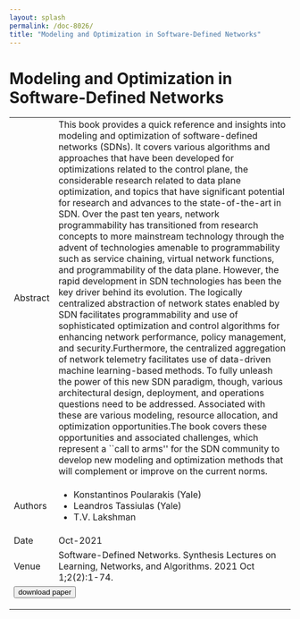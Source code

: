 ```yaml
---
layout: splash
permalink: /doc-8026/
title: "Modeling and Optimization in Software-Defined Networks"
---
```


# Modeling and Optimization in Software-Defined Networks

<table>
    <tbody>
    <tr>
        <td>Abstract</td>
        <td>
            This book provides a quick reference and insights into modeling and optimization of software-defined networks (SDNs). It covers various algorithms and approaches that have been developed for optimizations related to the control plane, the considerable research related to data plane optimization, and topics that have significant potential for research and advances to the state-of-the-art in SDN.
            Over the past ten years, network programmability has transitioned from research concepts to more mainstream technology through the advent of technologies amenable to programmability such as service chaining, virtual network functions, and programmability of the data plane. However, the rapid development in SDN technologies has been the key driver behind its evolution.
            The logically centralized abstraction of network states enabled by SDN facilitates programmability and use of sophisticated optimization and control algorithms for enhancing network performance, policy management, and security.Furthermore, the centralized aggregation of network telemetry facilitates use of data-driven machine learning-based methods. To fully unleash the power of this new SDN paradigm, though, various architectural design, deployment, and operations questions need to be addressed. Associated with these are various modeling, resource allocation, and optimization opportunities.The book covers these opportunities and associated challenges, which represent a ``call to arms'' for the SDN community to develop new modeling and optimization methods that will complement or improve on the current norms.
        </td>
    </tr>
    <tr>
        <td>Authors</td>
        <td>
            <ul>
                <li>Konstantinos Poularakis (Yale)</li>
                <li>Leandros Tassiulas (Yale)</li>
                <li>T.V. Lakshman</li>
            </ul>
        </td>
    </tr>
    <tr>
        <td>Date</td>
        <td>Oct-2021</td>
    </tr>
    <tr>
        <td>Venue</td>
        <td>Software-Defined Networks. Synthesis Lectures on Learning, Networks, and Algorithms. 2021 Oct 1;2(2):1-74.</td>
    </tr>
    <tr>
        <td colspan="2">
            <form method="get" action="https://www.morganclaypool.com/doi/abs/10.2200/S01099ED1V01Y202105LNA027">
                <button type="submit">download paper</button>
            </form>
        </td>
    </tr>
    </tbody>
</table>
